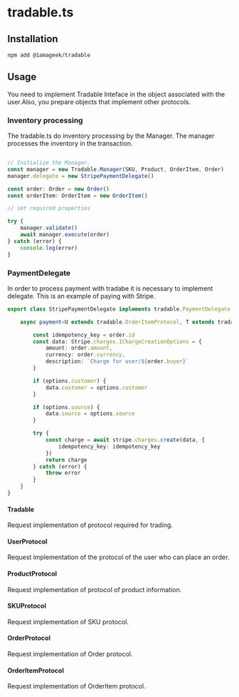 # tradable.ts

## Installation

```
npm add @1amageek/tradable
```


## Usage

You need to implement Tradable Inteface in the object associated with the user.Also, you prepare objects that implement other protocols.

### Inventory processing
The tradable.ts do inventory processing by the Manager. The manager processes the inventory in the transaction.


```typescript

// Initialize the Manager.
const manager = new Tradable.Manager(SKU, Product, OrderItem, Order)
manager.delegate = new StripePaymentDelegate()

const order: Order = new Order()
const orderItem: OrderItem = new OrderItem()

// set required properties

try {
    manager.validate()
    await manager.execute(order)
} catch (error) {
    console.log(error)
}
```

### PaymentDelegate
In order to process payment with tradabe it is necessary to implement delegate.
This is an example of paying with Stripe.

```typescript
export class StripePaymentDelegate implements tradable.PaymentDelegate {

    async payment<U extends tradable.OrderItemProtocol, T extends tradable.OrderProtocol<U>>(order: T, options?: tradable.PaymentOptions): Promise<any> {

        const idempotency_key = order.id
        const data: Stripe.charges.IChargeCreationOptions = {
            amount: order.amount,
            currency: order.currency,
            description: `Charge for user/${order.buyer}`
        }

        if (options.customer) {
            data.customer = options.customer
        }

        if (options.source) {
            data.source = options.source
        }        

        try {
            const charge = await stripe.charges.create(data, {
                idempotency_key: idempotency_key
            })
            return charge
        } catch (error) {
            throw error
        }
    }
}
```

#### Tradable
Request implementation of protocol required for trading.

#### UserProtocol
Request implementation of the protocol of the user who can place an order.

#### ProductProtocol
Request implementation of protocol of product information.

#### SKUProtocol
Request implementation of SKU protocol.

#### OrderProtocol
Request implementation of Order protocol.

#### OrderItemProtocol
Request implementation of OrderItem protocol.

